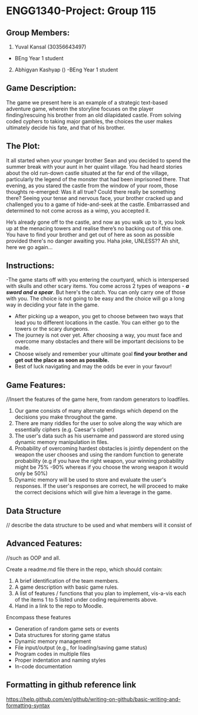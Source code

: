 # ENGG1340-Project: Group 115

## Group Members:
1. Yuval Kansal (30356643497)
  - BEng Year 1 student
2. Abhigyan Kashyap ()
  -BEng Year 1 student
  
## Game Description:
The game we present here is an example of a strategic text-based adventure game, wherein the storyline focuses on the player finding/rescuing his brother from an old dilapidated castle. From solving coded cyphers to taking major gambles, the choices the user makes ultimately decide his fate, and that of his brother.

## The Plot:
It all started when your younger brother Sean and you decided to spend the summer break with your aunt in her quaint village. You had heard stories about the old run-down castle situated at the far end of the village, particularly the legend of the monster that had been imprisoned there. That evening, as you stared the castle from the window of your room, those thoughts re-emerged: Was it all true? Could there really be something there? Seeing your tense and nervous face, your brother cracked up and challenged you to a game of hide-and-seek at the castle. Embarrassed and determined to not come across as a wimp, you accepted it.

He’s already gone off to the castle, and now as you walk up to it, you look up at the menacing towers and realise there’s no backing out of this one. You have to find your brother and get out of here as soon as possible provided there's no danger awaiting you. Haha joke, UNLESS?? Ah shit, here we go again…

## Instructions:
-The game starts off with you entering the courtyard, which is interspersed with skulls and other scary items. You come across 2 types of weapons - ***a sword and a spear***. But here's the catch. You can only carry one of those with you. The choice is not going to be easy and the choice will go a long way in deciding your fate in the game.
- After picking up a weapon, you get to choose between two ways that lead you to different locations in the castle. You can either go to the towers or the scary dungeons.
- The journey is not over yet. After choosing a way, you must face and overcome many obstacles and there will be important decisions to be made.
- Choose wisely and remember your ultimate goal **find your brother and get out the place as soon as possible.**
- Best of luck navigating and may the odds be ever in your favour!

## Game Features:
//Insert the features of the game here, from random generators to loadfiles.
1. Our game consists of many alternate endings which depend on the decisions you make throughout the game.
2. There are many riddles for the user to solve along the way which are essentially ciphers (e.g. Caesar's cipher)
3. The user's data such as his username and password are stored using dynamic memory manipulation in files.
4. Probability of overcoming hardest obstacles is jointly dependent on the weapon the user chooses and using the random function to generate probability (e.g if you have the right weapon, your winning probability might be 75% -90% whereas if you choose the wrong weapon it would only be 50%)
5. Dynamic memory will be used to store and evaluate the user's responses. If the user's responses are correct, he will proceed to make the correct decisions which will give him a leverage in the game.

## Data Structure
// describe the data structure to be used and what members will it consist of


## Advanced Features:
//such as OOP and all.


Create a readme.md file there in the repo, which should contain:
1. A brief identification of the team members.
2. A game description with basic game rules.
3. A list of features / functions that you plan to implement, vis-a-vis each of the items 1 to 5 listed under coding requirements above.
4. Hand in a link to the repo to Moodle.

Encompass these features

- Generation of random game sets or events
- Data structures for storing game status
- Dynamic memory management
- File input/output (e.g., for loading/saving game status)
- Program codes in multiple files
- Proper indentation and naming styles
- In-code documentation

## Formatting in github reference link
https://help.github.com/en/github/writing-on-github/basic-writing-and-formatting-syntax

